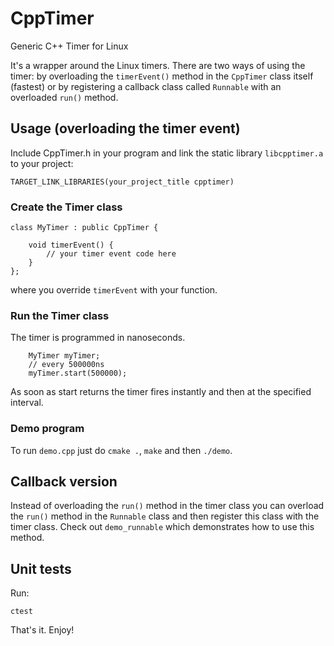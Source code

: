 # CppTimer
Generic C++ Timer for Linux

It's a wrapper around the Linux timers. There are two ways of using
the timer: by overloading the `timerEvent()` method in the `CppTimer` class
itself (fastest) or by registering a callback class called `Runnable`
with an overloaded `run()` method.

## Usage (overloading the timer event)
Include CppTimer.h in your program and link the static library `libcpptimer.a`
to your project:

```
TARGET_LINK_LIBRARIES(your_project_title cpptimer)
```

### Create the Timer class
```
class MyTimer : public CppTimer {

	void timerEvent() {
		// your timer event code here
	}
};
```
where you override `timerEvent` with your function.

### Run the Timer class
The timer is programmed in nanoseconds.
```
	MyTimer myTimer;
	// every 500000ns
	myTimer.start(500000);
```
As soon as start returns the timer fires instantly and
then at the specified interval.

### Demo program

To run `demo.cpp` just do `cmake .`, `make` and then `./demo`.

## Callback version

Instead of overloading the `run()` method in the timer class you can
overload the `run()` method in the `Runnable` class and then register
this class with the timer class.  Check out `demo_runnable` which
demonstrates how to use this method.

## Unit tests

Run:

```
ctest
```


That's it. Enjoy!
